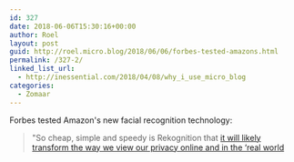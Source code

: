 ```yaml
---
id: 327
date: 2018-06-06T15:30:16+00:00
author: Roel
layout: post
guid: http://roel.micro.blog/2018/06/06/forbes-tested-amazons.html
permalink: /327-2/
linked_list_url:
  - http://inessential.com/2018/04/08/why_i_use_micro_blog
categories:
  - Zomaar
---
```

Forbes tested Amazon's new facial recognition technology: 

>"So cheap, simple and speedy is Rekognition that [it will likely transform the way we view our privacy online and in the ‘real world](https://www.forbes.com/sites/thomasbrewster/2018/06/06/amazon-facial-recognition-cost-just-10-and-was-worryingly-good/#8359cd951db0)